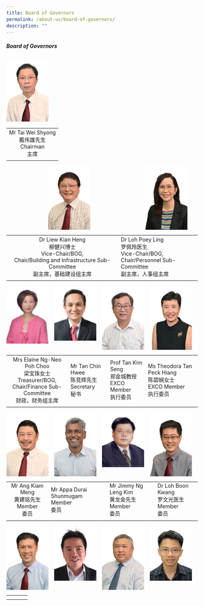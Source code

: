 ```yaml
---
title: Board of Governors
permalink: /about-us/board-of-governors/
description: ""
---
```

##### Board of Governors

<img style="width:22%" src="/images/chairman1.jpg">

|   |
|:-:|
| Mr Tai Wei Shyong  <br>戴伟雄先生  <br>Chairman  <br>主席  |
|   |

<img align="left" style="width:22%;margin-left:110px;" src="/images/vicechair3.jpg">
<img align="left" style="width:22%;margin-left:145px;" src="/images/vicechair4.jpg">
<br clear="left">

|   |   |
|:-:|---|
| Dr Liew Kian Heng  <br>柳健兴博士  <br>Vice-Chair/BOG,  <br>Chair/Building and Infrastructure Sub-Committee  <br>副主席，基础建设组主席  | Dr Loh Poey Ling  <br>罗佩玲医生  <br>Vice-Chair/BOG,  <br>Chair/Personnel Sub-Committee  <br>副主席，人事组主席  |
|   |   |

<img align="left" style="width:22%;margin-right:15px;" src="/images/finance.png">
<img align="left" style="width:22%;margin-right:15px;" src="/images/secretary1.png">
<img align="left" style="width:22%;margin-right:15px;" src="/images/excomem1.jpg">
<img align="left" style="width:22%;margin-right:15px;" src="/images/excomem2.jpg">
<br clear="left">

|   |   |   |   |
|:-:|---|---|---|
| Mrs Elaine Ng-Neo Poh Choo  <br>梁宝珠女士  <br>Treasurer/BOG,  <br>Chair/Finance Sub-Committee  <br>财政，财务组主席  | Mr Tan Chin Hwee  <br>陈竞辉先生  <br>Secretary  <br>秘书  | Prof Tan Kim Seng  <br>郑金城教授  <br>EXCO Member  <br>执行委员  | Ms Theodora Tan Peck Hiang  <br>陈碧娴女士  <br>EXCO Member  <br>执行委员  |
|   |   |   |   |

<img align="left" style="width:22%;margin-right:15px;" src="/images/member16.jpg">
<img align="left" style="width:22%;margin-right:15px;" src="/images/member17.jpg">
<img align="left" style="width:22%;margin-right:15px;" src="/images/member18.png">
<img align="left" style="width:22%;margin-right:15px;" src="/images/member19.jpg">
<br clear="left">

|   |   |   |   |
|:-:|---|---|---|
| Mr Ang Kiam Meng  <br>黄建铭先生  <br>Member  <br>委员  | Mr Appa Durai Shunmugam  <br>Member  <br>委员  | Mr Jimmy Ng Leng Kim  <br>黄龙金先生  <br>Member  <br>委员  | Dr Loh Boon Kwang  <br>罗文光医生  <br>Member  <br>委员  |
|   |   |   |   |

<img align="left" style="width:22%;margin-right:15px;" src="/images/member20.jpg">
<img align="left" style="width:22%;margin-right:15px;" src="/images/member21.png">
<img align="left" style="width:22%;margin-right:15px;" src="/images/member22.jpg">
<img align="left" style="width:22%;margin-right:15px;" src="/images/member23.png">
<br clear="left">

|   |   |   |   |
|:-:|---|---|---|
|   |   |   |   |
|   |   |   |   |